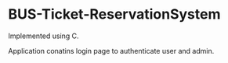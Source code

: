 # BUS-Ticket-ReservationSystem 
Implemented using C.

Application conatins login page to authenticate user and admin.
